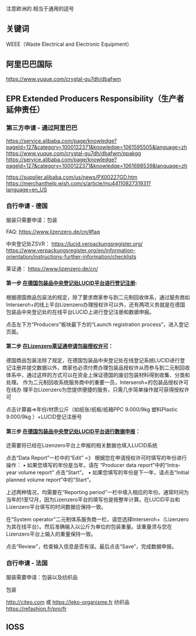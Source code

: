 
注意欧洲的.相当于通用的逗号
## 关键词
WEEE（Waste Electrical and Electronic Equipment）

## 阿里巴巴国际
https://www.yuque.com/crystal-gu7dh/dbafwm


## EPR Extended Producers Responsibility（生产者延伸责任） 

### 第三方申请 - 通过阿里巴巴
https://service.alibaba.com/page/knowledge?pageId=127&category=1000122371&knowledge=1061595505&language=zh
https://www.yuque.com/crystal-gu7dh/dbafwm/ppakgg
https://service.alibaba.com/page/knowledge?pageId=127&category=1000122371&knowledge=1061698539&language=zh

https://supplier.alibaba.com/us/news/PX00227GD.htm
https://merchanthelp.wish.com/s/article/mu4411082731931?language=en_US

### 自行申请 - 德国
服装只需要申请：包装

FAQ: https://www.lizenzero.de/cn/#faq

中央登记处ZSVR：
https://lucid.verpackungsregister.org/
https://www.verpackungsregister.org/en/information-orientation/instructions-further-information/checklists

莱证通：
https://www.lizenzero.de/cn/

#### 第一步 [在德国包装品中央登记处LUCID平台进行登记注册](https://lucid.verpackungsregister.org/):

根据德国商品包装法的规定，除了要求商家参与到二元制回收体系，通过服务商如Interseroh+的线上平台Lizenzero办理授权许可以外，还有两项义务就是在德国包装品中央登记处的在线平台LUCID上进行登记注册和数据申报。

点击左下方“Producers”板块最下方的“Launch registration process”，进入登记页面。

#### 第二步 [在Lizenzero莱证通申请包装授权许可](https://www.lizenzero.de/cn/)：

德国商品包装法除了规定，在德国包装品中央登记处在线登记系统LUCID进行登记注册并提交数据以外，商家也必须付费办理包装品授权许从而参与到二元制回收体系中，通过这样的方式可以在资金上保证德国的废旧包装材料得到收集、分类和处理。
作为二元制回收系统服务商中的重要一员，Interseroh+的包装品授权许可在线办
理平台Lizenzero为您提供便捷的服务，只需几步简单操作就可获得授权许可

点击计算器=>年份/材质公斤（如纸张/纸板/纸箱PPC 9.000/9kg 塑料Plastic 9.000/9kg ）+LUCID登记注册号

#### 第三步 [在德国包装品中央登记处LUCID平台进行数据申报](https://lucid.verpackungsregister.org/)：
还需要将已经在Lizenzero平台上申报的相关数据也填入LUCID系统

点击“Data Report”一栏中的“Edit”
=》
根据您在申请授权许可时填写的年份进行操作：
• 如果您填写的年份是当年，请在 “Producer data report”中的“Intra-year volume report” 点击“Start”。
• 如果您填写的年份是下一年，请点击“Initial planned volume report”中的“Start”。

上述两种情况，均需要在“Reporting period”一栏中填入相应的年份。通常时间为当年的1至12月，因为Lizenzero平台的填写也是按整年计算。在LUCID平台和Lizenzero平台填写的时间数据应保持一致。

在“System operator”二元制体系服务商一栏，请您选择Interseroh+（Lizenzero为其在线平台）。然后准确输入以公斤为单位的包装重量。该重量须与您在Lizenzero平台上输入的重量保持一致。

点击“Review”，检查输入信息是否有误。最后点击“Save”，完成数据申报。

### 自行申请 - 法国
服装需要申请：包装以及纺织品

包装

http://citeo.com 或 https://leko-organisme.fr
纺织品
https://refashion.fr/pro/fr

## IOSS